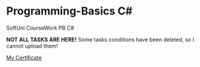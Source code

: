 # Programming-Basics C#
SoftUni CourseWork PB C#

<b>NOT ALL TASKS ARE HERE!</b> Some tasks conditions have been deleted, so I cannot upload them!

[My Certificate](https://softuni.bg/certificates/details/63351/6099da79)
